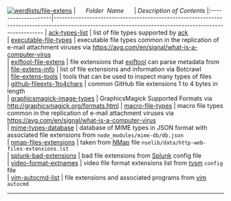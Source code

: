 [![werdlists/file-extens](https://img.shields.io/badge/werdlists-file-extens-purple/.svg?logo=github&style=popout&longCache=true)](# "werdlists/file-extens")
|&nbsp;&nbsp;&nbsp;&nbsp;&nbsp;&nbsp;_Folder&nbsp;&nbsp;Name_&nbsp;&nbsp;&nbsp;&nbsp;&nbsp;&nbsp;| _Description of Contents_
|:--------------------|--------------------------------------------------------------------------------------------------------------------------------------------------------
| [ack-types-list](ack-types-list.md) | list of file types supported by [ack](https://beyondgrep.com "ack is a tool like grep, optimized for programmers")  
| [executable-file-types](executable-file-types.txt) | executable file types common in the replication of e-mail attachment viruses via <https://avg.com/en/signal/what-is-a-computer-virus>  
| [exiftool-file-extens](exiftool-file-extens.txt) |  file extensions that [exiftool](https://www.sno.phy.queensu.ca/~phil/exiftool/ "ExifTool by Phil Harvey") can parse metadata from  
| [file-extens-info](file-extens-info.txt.xz) |  list of file extensions and information via Botcrawl  
| [file-extens-tools](file-extens-tools.txt) |  tools that can be used to inspect many types of files  
| [github-fileexts-1to4chars](github-fileexts-1to4chars.txt) |  common GitHub file extensions 1 to 4 bytes in length  
| [graphicsmagick-image-types](graphicsmagick-image-types.txt) | GraphicsMagick Supported Formats via <http://graphicsmagick.org/formats.html>
| [macro-file-types](macro-file-types.txt) | macro file types common in the replication of e-mail attachment viruses via <https://avg.com/en/signal/what-is-a-computer-virus>  
| [mime-types-database](mime-types-database.json) | database of MIME types in JSON format with associated file extensions from `node_modules/mime-db/db.json`  
| [nmap-files-extensions](nmap-files-extensions.txt) |  taken from [NMap](https://nmap.org) file `nselib/data/http-web-files-extensions.lst`  
| [splunk-bad-extensions](splunk-bad-extensions.txt) | bad file extensions from [Splunk](https://splunk.com) config file  
| [video-format-extnames](video-format-extnames.txt) | video file format extensions list from [tvsm](https://github.com/TonCherAmi/tvsm "A simple command-line TV show manager.") `config` file  
| [vim-autocmd-list](vim-autocmd-list.txt) |  file extensions and associated programs from [vim](https://www.vim.org) `autocmd`  

* * *

